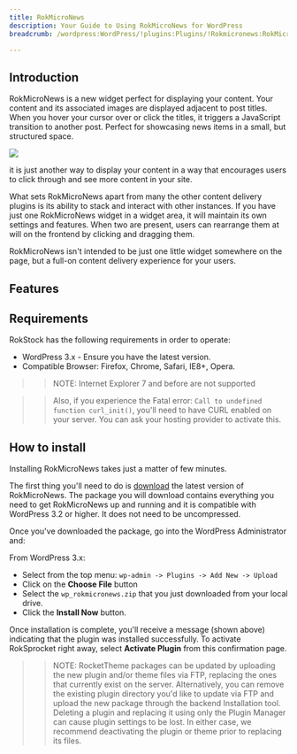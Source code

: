 ```yaml
---
title: RokMicroNews
description: Your Guide to Using RokMicroNews for WordPress
breadcrumb: /wordpress:WordPress/!plugins:Plugins/!Rokmicronews:RokMicroNews

---
```


Introduction
-----
RokMicroNews is a new widget perfect for displaying your content. Your content and its associated images are displayed adjacent to post titles. When you hover your cursor over or click the titles, it triggers a JavaScript transition to another post. Perfect for showcasing news items in a small, but structured space.

![][feature]

it is just another way to display your content in a way that encourages users to click through and see more content in your site.

What sets RokMicroNews apart from many the other content delivery plugins is its ability to stack and interact with other instances. If you have just one RokMicroNews widget in a widget area, it will maintain its own settings and features. When two are present, users can rearrange them at will on the frontend by clicking and dragging them. 

RokMicroNews isn't intended to be just one little widget somewhere on the page, but a full-on content delivery experience for your users.

Features
-----


Requirements
-----
RokStock has the following requirements in order to operate:

* WordPress 3.x - Ensure you have the latest version.
* Compatible Browser: Firefox, Chrome, Safari, IE8+, Opera.

>> NOTE: Internet Explorer 7 and before are not supported

>> Also, if you experience the Fatal error: `Call to undefined function curl_init()`, you'll need to have CURL enabled on your server. You can ask your hosting provider to activate this.

How to install
--------------
Installing RokMicroNews takes just a matter of few minutes.

The first thing you'll need to do is [download][download] the latest version of RokMicroNews. The package you will download contains everything you need to get RokMicroNews up and running and it is compatible with WordPress 3.2 or higher. It does not need to be uncompressed. 

Once you've downloaded the package, go into the WordPress Administrator and:

From WordPress 3.x:

* Select from the top menu: `wp-admin -> Plugins -> Add New -> Upload`
* Click on the **Choose File** button
* Select the `wp_rokmicronews.zip` that you just downloaded from your local drive.
* Click the **Install Now** button.

Once installation is complete, you'll receive a message (shown above) indicating that the plugin was installed successfully. To activate RokSprocket right away, select **Activate Plugin** from this confirmation page.

>> NOTE: RocketTheme packages can be updated by uploading the new plugin and/or theme files via FTP, replacing the ones that currently exist on the server. Alternatively, you can remove the existing plugin directory you'd like to update via FTP and upload the new package through the backend Installation tool. Deleting a plugin and replacing it using only the Plugin Manager can cause plugin settings to be lost. In either case, we recommend deactivating the plugin or theme prior to replacing its files.

[widget1]: assets/wp_rokmicronews_widget_1.png
[widget2]: assets/wp_rokmicronews_widget_2.png
[widget3]: assets/wp_rokmicronews_widget_3.png
[download]: http://www.rockettheme.com/wordpress-downloads/plugins/club/2618-rokmicronews
[feature]: assets/rokmicronews.jpg
